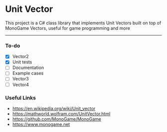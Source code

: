 # Unit Vector
This project is a C# class library that implements Unit Vectors built on top of MonoGame Vectors, useful for game programming and more

---

### To-do
- [x] Vector2 
- [x] Unit tests
- [ ] Documentation 
- [ ] Example cases
- [ ] Vector3
- [ ] Vector4

### Useful Links
- https://en.wikipedia.org/wiki/Unit_vector
- https://mathworld.wolfram.com/UnitVector.html
- https://github.com/MonoGame/MonoGame
- https://www.monogame.net